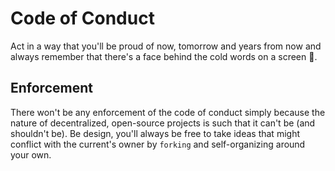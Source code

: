 Code of Conduct
===============

Act in a way that you'll be proud of now, tomorrow and years from now and always remember 
that there's a face behind the cold words on a screen 🖖.

Enforcement
-----------

There won't be any enforcement of the code of conduct simply because the nature of decentralized,
open-source projects is such that it can't be (and shouldn't be). Be design, you'll always be free
to take ideas that might conflict with the current's owner by `forking` and self-organizing around your own.